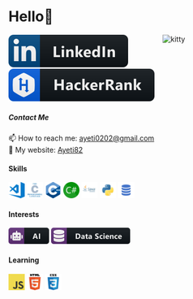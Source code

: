 
<h1> Hello💜 </h1>
<div>
  <img src="https://emojis.slackmojis.com/emojis/images/1588866973/8934/hellokittydance.gif?1588866973" alt="kitty" width="200" height="200" align="right">
</div>
<div>
  <a href="https://www.linkedin.com/in/ayetijhya-desmukhya-54a2b81b7/"><img src="https://raw.githubusercontent.com/ayeti82/ayeti82/master/img/linkedin.svg" alt="linkedin">     </a>
</div>
<div>
  <a href="https://www.hackerrank.com/anonymous82"><img src="https://raw.githubusercontent.com/ayeti82/ayeti82/master/img/hackerrank.svg" alt="hackerrank"></a>
<div>
<h5> Contact Me </h5>
  <div> 📫 How to reach me: <a href="mailto:ayeti0202@gmail.com">ayeti0202@gmail.com</a></div>
<div> 🔗 My website: <a href="https://www.ayeti82.com/">Ayeti82</a></div>
<h4> Skills </h4>
<span>
  <img alt="Visual Studio Code" width="32px" src="https://raw.githubusercontent.com/github/explore/80688e429a7d4ef2fca1e82350fe8e3517d3494d/topics/visual-studio-code/visual-studio-code.png">
  <img height="32" src="https://raw.githubusercontent.com/github/explore/80688e429a7d4ef2fca1e82350fe8e3517d3494d/topics/c/c.png">
  <img height="32" src="https://raw.githubusercontent.com/github/explore/80688e429a7d4ef2fca1e82350fe8e3517d3494d/topics/cpp/cpp.png">
  <img height="32" src="https://raw.githubusercontent.com/github/explore/80688e429a7d4ef2fca1e82350fe8e3517d3494d/topics/csharp/csharp.png">
  <img height="32" src="https://raw.githubusercontent.com/github/explore/80688e429a7d4ef2fca1e82350fe8e3517d3494d/topics/java/java.png">
  <img height="32px" src="https://raw.githubusercontent.com/github/explore/80688e429a7d4ef2fca1e82350fe8e3517d3494d/topics/python/python.png">
  <img height="32" src="https://raw.githubusercontent.com/github/explore/80688e429a7d4ef2fca1e82350fe8e3517d3494d/topics/sql/sql.png">
 </span><br>
<h4> Interests </h4>
<span>
  <img height="32" src="https://raw.githubusercontent.com/ayeti82/ayeti82/master/img/ai.svg">
  <img height="32" src="https://raw.githubusercontent.com/ayeti82/ayeti82/master/img/datascience.svg">
</span>
<br>
<h4> Learning</h4>
<span>
  <img height="32" src="https://raw.githubusercontent.com/github/explore/80688e429a7d4ef2fca1e82350fe8e3517d3494d/topics/javascript/javascript.png">
  <img height = "32" src = "https://raw.githubusercontent.com/github/explore/80688e429a7d4ef2fca1e82350fe8e3517d3494d/topics/html/html.png">
  <img height = "32" src = "https://raw.githubusercontent.com/github/explore/80688e429a7d4ef2fca1e82350fe8e3517d3494d/topics/css/css.png">
</span>
<br>
<!---
- 👋 Hi, I’m @ayeti82
- 👀 I’m interested in ...
- 🌱 I’m currently learning ...
- 💞️ I’m looking to collaborate on ...
- 📫 How to reach me ...

ayeti82/ayeti82 is a ✨ special ✨ repository because its `README.md` (this file) appears on your GitHub profile.
You can click the Preview link to take a look at your changes.
--->
